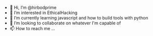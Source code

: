 - 👋 Hi, I’m @hirbodprime
- 👀 I’m interested in EthicalHacking
- 🌱 I’m currently learning javascript and how to build tools with python 
- 💞️ I’m looking to collaborate on whatever I'm capable of
- 📫 How to reach me ...

<!---
hirbodprime/hirbodprime is a ✨ special ✨ repository because its `README.md` (this file) appears on your GitHub profile.
You can click the Preview link to take a look at your changes.
--->
